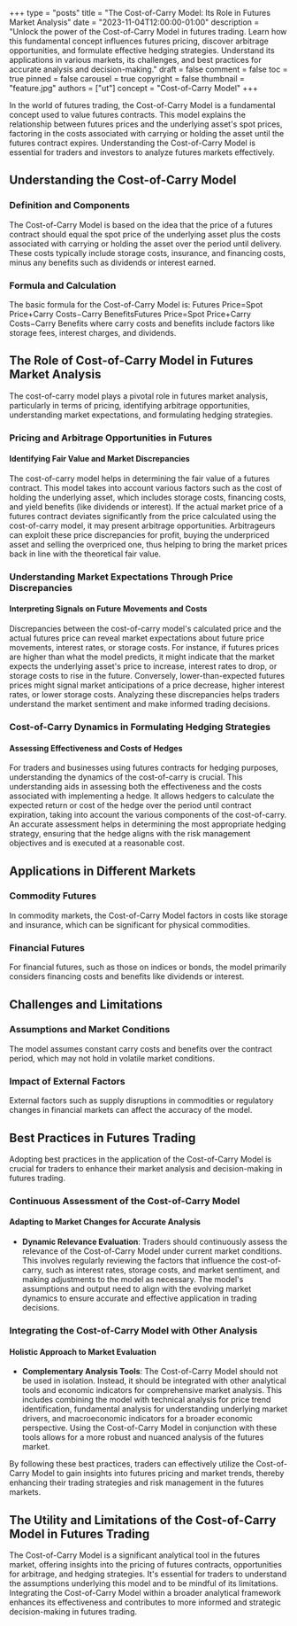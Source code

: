 +++
type = "posts"
title = "The Cost-of-Carry Model: Its Role in Futures Market Analysis"
date = "2023-11-04T12:00:00-01:00"
description = "Unlock the power of the Cost-of-Carry Model in futures trading. Learn how this fundamental concept influences futures pricing, discover arbitrage opportunities, and formulate effective hedging strategies. Understand its applications in various markets, its challenges, and best practices for accurate analysis and decision-making." 
draft = false
comment = false
toc = true
pinned = false
carousel = true
copyright = false
thumbnail = "feature.jpg"
authors = ["ut"]
concept = "Cost-of-Carry Model"
+++

In the world of futures trading, the Cost-of-Carry Model is a
fundamental concept used to value futures contracts. This model explains
the relationship between futures prices and the underlying asset's spot
prices, factoring in the costs associated with carrying or holding the
asset until the futures contract expires. Understanding the
Cost-of-Carry Model is essential for traders and investors to analyze
futures markets effectively.

## Understanding the Cost-of-Carry Model

### Definition and Components

The Cost-of-Carry Model is based on the idea that the price of a futures
contract should equal the spot price of the underlying asset plus the
costs associated with carrying or holding the asset over the period
until delivery. These costs typically include storage costs, insurance,
and financing costs, minus any benefits such as dividends or interest
earned.

### Formula and Calculation

The basic formula for the Cost-of-Carry Model is: Futures Price=Spot
Price+Carry Costs−Carry BenefitsFutures Price=Spot Price+Carry
Costs−Carry Benefits where carry costs and benefits include factors like
storage fees, interest charges, and dividends.

## The Role of Cost-of-Carry Model in Futures Market Analysis

The cost-of-carry model plays a pivotal role in futures market analysis,
particularly in terms of pricing, identifying arbitrage opportunities,
understanding market expectations, and formulating hedging strategies.

### Pricing and Arbitrage Opportunities in Futures

#### Identifying Fair Value and Market Discrepancies

The cost-of-carry model helps in determining the fair value of a futures
contract. This model takes into account various factors such as the cost
of holding the underlying asset, which includes storage costs, financing
costs, and yield benefits (like dividends or interest). If the actual
market price of a futures contract deviates significantly from the price
calculated using the cost-of-carry model, it may present arbitrage
opportunities. Arbitrageurs can exploit these price discrepancies for
profit, buying the underpriced asset and selling the overpriced one,
thus helping to bring the market prices back in line with the
theoretical fair value.

### Understanding Market Expectations Through Price Discrepancies

#### Interpreting Signals on Future Movements and Costs

Discrepancies between the cost-of-carry model's calculated price and the
actual futures price can reveal market expectations about future price
movements, interest rates, or storage costs. For instance, if futures
prices are higher than what the model predicts, it might indicate that
the market expects the underlying asset's price to increase, interest
rates to drop, or storage costs to rise in the future. Conversely,
lower-than-expected futures prices might signal market anticipations of
a price decrease, higher interest rates, or lower storage costs.
Analyzing these discrepancies helps traders understand the market
sentiment and make informed trading decisions.

### Cost-of-Carry Dynamics in Formulating Hedging Strategies

#### Assessing Effectiveness and Costs of Hedges

For traders and businesses using futures contracts for hedging purposes,
understanding the dynamics of the cost-of-carry is crucial. This
understanding aids in assessing both the effectiveness and the costs
associated with implementing a hedge. It allows hedgers to calculate the
expected return or cost of the hedge over the period until contract
expiration, taking into account the various components of the
cost-of-carry. An accurate assessment helps in determining the most
appropriate hedging strategy, ensuring that the hedge aligns with the
risk management objectives and is executed at a reasonable cost.

## Applications in Different Markets

### Commodity Futures

In commodity markets, the Cost-of-Carry Model factors in costs like
storage and insurance, which can be significant for physical
commodities.

### Financial Futures

For financial futures, such as those on indices or bonds, the model
primarily considers financing costs and benefits like dividends or
interest.

## Challenges and Limitations

### Assumptions and Market Conditions

The model assumes constant carry costs and benefits over the contract
period, which may not hold in volatile market conditions.

### Impact of External Factors

External factors such as supply disruptions in commodities or regulatory
changes in financial markets can affect the accuracy of the model.

## Best Practices in Futures Trading

Adopting best practices in the application of the Cost-of-Carry Model is
crucial for traders to enhance their market analysis and decision-making
in futures trading.

### Continuous Assessment of the Cost-of-Carry Model

#### Adapting to Market Changes for Accurate Analysis

-   **Dynamic Relevance Evaluation**: Traders should continuously assess
    the relevance of the Cost-of-Carry Model under current market
    conditions. This involves regularly reviewing the factors that
    influence the cost-of-carry, such as interest rates, storage
    costs, and market sentiment, and making adjustments to the model
    as necessary. The model's assumptions and output need to align
    with the evolving market dynamics to ensure accurate and effective
    application in trading decisions.

### Integrating the Cost-of-Carry Model with Other Analysis

#### Holistic Approach to Market Evaluation

-   **Complementary Analysis Tools**: The Cost-of-Carry Model should not
    be used in isolation. Instead, it should be integrated with other
    analytical tools and economic indicators for comprehensive market
    analysis. This includes combining the model with technical
    analysis for price trend identification, fundamental analysis for
    understanding underlying market drivers, and macroeconomic
    indicators for a broader economic perspective. Using the
    Cost-of-Carry Model in conjunction with these tools allows for a
    more robust and nuanced analysis of the futures market.

By following these best practices, traders can effectively utilize the
Cost-of-Carry Model to gain insights into futures pricing and market
trends, thereby enhancing their trading strategies and risk management
in the futures markets.

## The Utility and Limitations of the Cost-of-Carry Model in Futures Trading

The Cost-of-Carry Model is a significant analytical tool in the futures
market, offering insights into the pricing of futures contracts,
opportunities for arbitrage, and hedging strategies. It's essential for
traders to understand the assumptions underlying this model and to be
mindful of its limitations. Integrating the Cost-of-Carry Model within a
broader analytical framework enhances its effectiveness and contributes
to more informed and strategic decision-making in futures trading.

